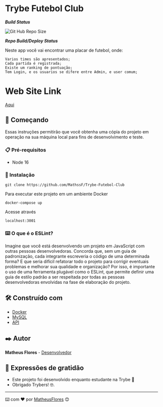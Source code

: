 # Trybe Futebol Club
***Build Status***

![Git Hub Repo Size](https://img.shields.io/github/repo-size/MathssF/trybe-futebol-club)<br>

***Repo Build/Deploy Status***

Neste app você vai encontrar uma placar de futebol, onde:

    Varios times são apresentados;
    Cada partida é registrada;
    Existe um ranking de pontuação;
    Tem Login, e os usuarios se difere entre Admin, e user comum;

# Web Site Link

[Aqui](https://mathsstfc.000webhostapp.com)

## 🚀 Começando
Essas instruções permitirão que você obtenha uma cópia do projeto em operação na sua máquina local para fins de desenvolvimento e teste.
### 📋 Pré-requisitos
- Node 16

### 🔧 Instalação

```git clone https://github.com/MathssF/Trybe-Futebol-Club```

Para executar este projeto em um ambiente Docker
```
docker-compose up
```
Acesse através
```
localhost:3001
```
### ⌨️ O que é o ESLint?
Imagine que você está desenvolvendo um projeto em JavaScript com outras pessoas desenvolvedoras. Concorda que, sem um guia de padronização, cada integrante escreveria o código de uma determinada forma? E que seria difícil refatorar todo o projeto para corrigir eventuais problemas e melhorar sua qualidade e organização? Por isso, é importante o uso de uma ferramenta plugável como o ESLint, que permite definir uma guia de estilo padrão a ser respeitada por todas as pessoas desenvolvedoras envolvidas na fase de elaboração do projeto.

## 🛠️ Construído com
* [Docker](https://www.docker.com/)
* [MySQL](https://www.mysql.com/)
* [API](https://economia.awesomeapi.com.br/json/all)
## ✒️ Autor
**Matheus Flores** - [Desenvolvedor](https://github.com/MathssF)
## 🎁 Expressões de gratidão
* Este projeto foi desenvolvido enquanto estudante na Trybe 📢
* Obrigado Trybers! 🤓.
---
⌨️ com ❤️ por [MatheusFlores](https://www.linkedin.com/in/matheus-oaf/) 😊
